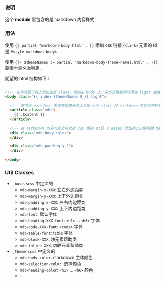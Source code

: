 ### 说明

这个 **module** 里包含的是 markdown 内容样式

### 用法

使用 `{{ partial "markdown-body.html" . }}` 添加 css 链接 (`<link>` 元素的 id 是 `#style-markdown-body`).

使用 `{{- $themeNames := partial "markdown-body-theme-names.html" . -}}` 获得主题名称列表.

期望的 html 结构如下：

```html

<!-- 在较外层元素上添加主题 class，例如在 body 上；另外还需要同时添加 light 或者 dark 指示模式 -->
<body class="{{ index $themeNames 0 }} light">

  <!-- 在内层 markdown 内容的包裹元素上添加 mdb class 对 markdown 内容添加样式, 例如可以用一个 article -->
  <article class="mdb">
    {{ .Content }}
  </article>

  <!-- 在 markdown 内容以外也可以用 css 里的 util classes 添加样式以保持跟 markdown 内容一致 -->
  <div class="mdb-body-color">
  </div>

  <div class="mdb-padding-y-1">
  </div>

</body>

```

### Util Classes

- `_base.scss` 中定义的
  - `mdb-margin-x-XXX`: 左右外边距类
  - `mdb-margin-y-XXX`: 上下外边距类
  - `mdb-padding-x-XXX`: 左右内边距类
  - `mdb-padding-y-XXX`: 上下内边距类
  - `mdb-font`: 默认字体
  - `mdb-heading-XXX-font`: `<h1>` ... `<h6>` 字体
  - `mdb-code-XXX-font`: `<code>` 字体
  - `mdb-table-font`: table 字体
  - `mdb-block-XXX`: 块元素帮助类
  - `mdb-inline-XXX`: 内联元素帮助类
- `_theme.scss` 中定义的
  - `mdb-body-color`: markdown 主体颜色
  - `mdb-selection-color`: 选择颜色
  - `mdb-heading-color`: `<h1>` ... `<h6>` 颜色
  - ...



